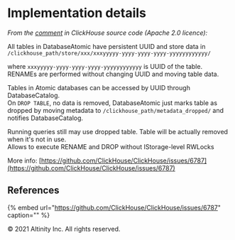# Implementation details

_From the_ [_comment_](https://github.com/ClickHouse/ClickHouse/blame/master/src/Databases/DatabaseAtomic.h#L10%20) _in ClickHouse source code \(Apache 2.0 licence\):_

All tables in DatabaseAtomic have persistent UUID and store data in `/clickhouse_path/store/xxx/xxxyyyyy-yyyy-yyyy-yyyy-yyyyyyyyyyyy/`

where `xxxyyyyy-yyyy-yyyy-yyyy-yyyyyyyyyyyy` is UUID of the table.  
RENAMEs are performed without changing UUID and moving table data.

Tables in Atomic databases can be accessed by UUID through DatabaseCatalog.  
On `DROP TABLE`, no data is removed, DatabaseAtomic just marks table as dropped by moving metadata to `/clickhouse_path/metadata_dropped/` and notifies DatabaseCatalog.

Running queries still may use dropped table. Table will be actually removed when it's not in use.  
Allows to execute RENAME and DROP without IStorage-level RWLocks

More info: [https://github.com/ClickHouse/ClickHouse/issues/6787](https://github.com/ClickHouse/ClickHouse/issues/6787)

## References <a id="Implementationdetails-References"></a>

{% embed url="https://github.com/ClickHouse/ClickHouse/issues/6787" caption="" %}

© 2021 Altinity Inc. All rights reserved.

